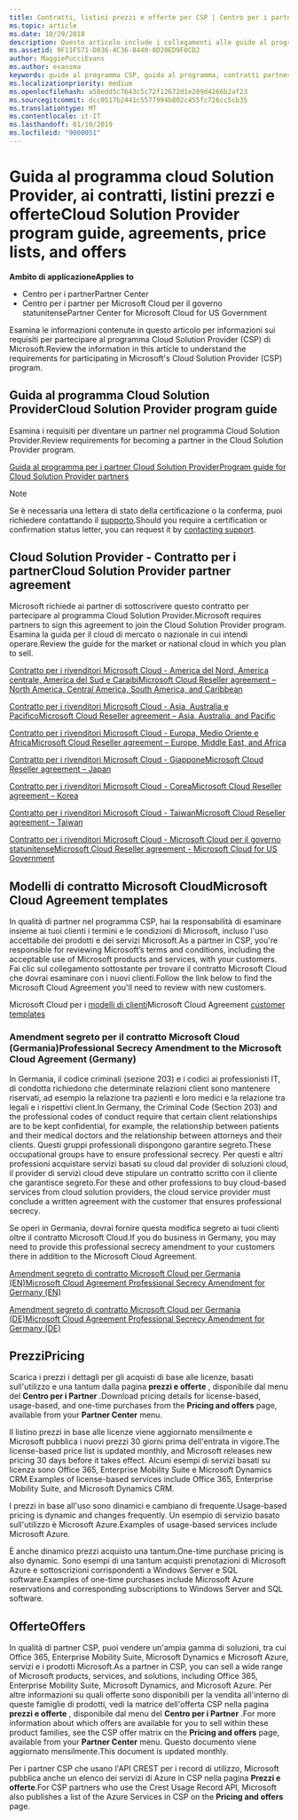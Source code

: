 ```yaml
---
title: Contratti, listini prezzi e offerte per CSP | Centro per i partner
ms.topic: article
ms.date: 10/29/2018
description: Questo articolo include i collegamenti alle guide al programma Cloud Solution Provider, ai contratti per i partner, ai contratti per i clienti, ai listini prezzi e alle offerte.
ms.assetid: 9F11F571-D036-4C36-8440-8D20ED9F0CD2
author: MaggiePucciEvans
ms.author: evansma
keywords: guide al programma CSP, guida al programma, contratti partner, contratto cliente, listini prezzi, offerte
ms.localizationpriority: medium
ms.openlocfilehash: a58edd5c7643c5c72f12672d1e289d4266b2af23
ms.sourcegitcommit: dcc0517b2441c5577994b802c455fc726cc5cb35
ms.translationtype: MT
ms.contentlocale: it-IT
ms.lasthandoff: 01/10/2019
ms.locfileid: "9000051"
---
```

# <a name="cloud-solution-provider-program-guide-agreements-price-lists-and-offers"></a><span data-ttu-id="60ab6-104">Guida al programma cloud Solution Provider, ai contratti, listini prezzi e offerte</span><span class="sxs-lookup"><span data-stu-id="60ab6-104">Cloud Solution Provider program guide, agreements, price lists, and offers</span></span>

**<span data-ttu-id="60ab6-105">Ambito di applicazione</span><span class="sxs-lookup"><span data-stu-id="60ab6-105">Applies to</span></span>**

-  <span data-ttu-id="60ab6-106">Centro per i partner</span><span class="sxs-lookup"><span data-stu-id="60ab6-106">Partner Center</span></span>
-  <span data-ttu-id="60ab6-107">Centro per i partner per Microsoft Cloud per il governo statunitense</span><span class="sxs-lookup"><span data-stu-id="60ab6-107">Partner Center for Microsoft Cloud for US Government</span></span>


<span data-ttu-id="60ab6-108">Esamina le informazioni contenute in questo articolo per informazioni sui requisiti per partecipare al programma Cloud Solution Provider (CSP) di Microsoft.</span><span class="sxs-lookup"><span data-stu-id="60ab6-108">Review the information in this article to understand the requirements for participating in Microsoft's Cloud Solution Provider (CSP) program.</span></span> 

## <a name="cloud-solution-provider-program-guide"></a><span data-ttu-id="60ab6-109">Guida al programma Cloud Solution Provider</span><span class="sxs-lookup"><span data-stu-id="60ab6-109">Cloud Solution Provider program guide</span></span>


<span data-ttu-id="60ab6-110">Esamina i requisiti per diventare un partner nel programma Cloud Solution Provider.</span><span class="sxs-lookup"><span data-stu-id="60ab6-110">Review requirements for becoming a partner in the Cloud Solution Provider program.</span></span>

[<span data-ttu-id="60ab6-111">Guida al programma per i partner Cloud Solution Provider</span><span class="sxs-lookup"><span data-stu-id="60ab6-111">Program guide for Cloud Solution Provider partners</span></span>](http://go.microsoft.com/fwlink/p/?LinkId=617100)

>[!Note]
><span data-ttu-id="60ab6-112">Se è necessaria una lettera di stato della certificazione o la conferma, puoi richiedere contattando il [supporto](https://partner.microsoft.com/pcv/servicerequests/create).</span><span class="sxs-lookup"><span data-stu-id="60ab6-112">Should you require a certification or confirmation status letter, you can request it by [contacting support](https://partner.microsoft.com/pcv/servicerequests/create).</span></span>

## <a name="cloud-solution-provider-partner-agreement"></a><span data-ttu-id="60ab6-113">Cloud Solution Provider - Contratto per i partner</span><span class="sxs-lookup"><span data-stu-id="60ab6-113">Cloud Solution Provider partner agreement</span></span>

<span data-ttu-id="60ab6-114">Microsoft richiede ai partner di sottoscrivere questo contratto per partecipare al programma Cloud Solution Provider.</span><span class="sxs-lookup"><span data-stu-id="60ab6-114">Microsoft requires partners to sign this agreement to join the Cloud Solution Provider program.</span></span> <span data-ttu-id="60ab6-115">Esamina la guida per il cloud di mercato o nazionale in cui intendi operare.</span><span class="sxs-lookup"><span data-stu-id="60ab6-115">Review the guide for the market or national cloud in which you plan to sell.</span></span>

[<span data-ttu-id="60ab6-116">Contratto per i rivenditori Microsoft Cloud - America del Nord, America centrale, America del Sud e Caraibi</span><span class="sxs-lookup"><span data-stu-id="60ab6-116">Microsoft Cloud Reseller agreement – North America, Central America, South America, and Caribbean</span></span>](http://download.microsoft.com/download/2/C/8/2C8CAC17-FCE7-4F51-9556-4D77C7022DF5/MCRA2018_AOC_ENG_Sep2018_CR.pdf)

[<span data-ttu-id="60ab6-117">Contratto per i rivenditori Microsoft Cloud - Asia, Australia e Pacifico</span><span class="sxs-lookup"><span data-stu-id="60ab6-117">Microsoft Cloud Reseller agreement – Asia, Australia, and Pacific</span></span>](http://download.microsoft.com/download/2/C/8/2C8CAC17-FCE7-4F51-9556-4D77C7022DF5/MCRA2018_APOC_ENG_Sep2018_CR.pdf)

[<span data-ttu-id="60ab6-118">Contratto per i rivenditori Microsoft Cloud - Europa, Medio Oriente e Africa</span><span class="sxs-lookup"><span data-stu-id="60ab6-118">Microsoft Cloud Reseller agreement – Europe, Middle East, and Africa</span></span>](http://download.microsoft.com/download/2/C/8/2C8CAC17-FCE7-4F51-9556-4D77C7022DF5/MCRA2018_EOC_ENG_Sep2018_CR.pdf)

[<span data-ttu-id="60ab6-119">Contratto per i rivenditori Microsoft Cloud - Giappone</span><span class="sxs-lookup"><span data-stu-id="60ab6-119">Microsoft Cloud Reseller agreement – Japan</span></span>](http://download.microsoft.com/download/2/C/8/2C8CAC17-FCE7-4F51-9556-4D77C7022DF5/MCRA2018_JPN_ENG_Sep2018_CR.pdf)

[<span data-ttu-id="60ab6-120">Contratto per i rivenditori Microsoft Cloud - Corea</span><span class="sxs-lookup"><span data-stu-id="60ab6-120">Microsoft Cloud Reseller agreement – Korea</span></span>](http://download.microsoft.com/download/2/C/8/2C8CAC17-FCE7-4F51-9556-4D77C7022DF5/MCRA2018_KOR_ENG_Sep2018_CR.pdf)

[<span data-ttu-id="60ab6-121">Contratto per i rivenditori Microsoft Cloud - Taiwan</span><span class="sxs-lookup"><span data-stu-id="60ab6-121">Microsoft Cloud Reseller agreement – Taiwan</span></span>](http://download.microsoft.com/download/2/C/8/2C8CAC17-FCE7-4F51-9556-4D77C7022DF5/MCRA2018_TAI_ENG_Sep2018_CR.pdf)

[<span data-ttu-id="60ab6-122">Contratto per i rivenditori Microsoft Cloud - Microsoft Cloud per il governo statunitense</span><span class="sxs-lookup"><span data-stu-id="60ab6-122">Microsoft Cloud Reseller agreement - Microsoft Cloud for US Government</span></span>](http://download.microsoft.com/download/2/C/8/2C8CAC17-FCE7-4F51-9556-4D77C7022DF5/MCRA2018_AOC_USGCC_ENG_Sep2018_CR.pdf)


## <a name="microsoft-cloud-agreement-templates"></a><span data-ttu-id="60ab6-123">Modelli di contratto Microsoft Cloud</span><span class="sxs-lookup"><span data-stu-id="60ab6-123">Microsoft Cloud Agreement templates</span></span>

<span data-ttu-id="60ab6-124">In qualità di partner nel programma CSP, hai la responsabilità di esaminare insieme ai tuoi clienti i termini e le condizioni di Microsoft, incluso l'uso accettabile dei prodotti e dei servizi Microsoft.</span><span class="sxs-lookup"><span data-stu-id="60ab6-124">As a partner in CSP, you're responsible for reviewing Microsoft’s terms and conditions, including the acceptable use of Microsoft products and services, with your customers.</span></span> <span data-ttu-id="60ab6-125">Fai clic sul collegamento sottostante per trovare il contratto Microsoft Cloud che dovrai esaminare con i nuovi clienti.</span><span class="sxs-lookup"><span data-stu-id="60ab6-125">Follow the link below to find the Microsoft Cloud Agreement you'll need to review with new customers.</span></span> 

<span data-ttu-id="60ab6-126">Microsoft Cloud per i [modelli di clienti](agreements.md)</span><span class="sxs-lookup"><span data-stu-id="60ab6-126">Microsoft Cloud Agreement [customer templates](agreements.md)</span></span>

### <a name="professional-secrecy-amendment-to-the-microsoft-cloud-agreement-germany"></a><span data-ttu-id="60ab6-127">Amendment segreto per il contratto Microsoft Cloud (Germania)</span><span class="sxs-lookup"><span data-stu-id="60ab6-127">Professional Secrecy Amendment to the Microsoft Cloud Agreement (Germany)</span></span>

<span data-ttu-id="60ab6-128">In Germania, il codice criminali (sezione 203) e i codici ai professionisti IT, di condotta richiedono che determinate relazioni client sono mantenere riservati, ad esempio la relazione tra pazienti e loro medici e la relazione tra legali e i rispettivi client.</span><span class="sxs-lookup"><span data-stu-id="60ab6-128">In Germany, the Criminal Code (Section 203) and the professional codes of conduct require that certain client relationships are to be kept confidential, for example, the relationship between patients and their medical doctors and the relationship between attorneys and their clients.</span></span> <span data-ttu-id="60ab6-129">Questi gruppi professionali dispongono garantire segreto.</span><span class="sxs-lookup"><span data-stu-id="60ab6-129">These occupational groups have to ensure professional secrecy.</span></span> <span data-ttu-id="60ab6-130">Per questi e altri professioni acquistare servizi basati su cloud dal provider di soluzioni cloud, il provider di servizi cloud deve stipulare un contratto scritto con il cliente che garantisce segreto.</span><span class="sxs-lookup"><span data-stu-id="60ab6-130">For these and other professions to buy cloud-based services from cloud solution providers, the cloud service provider must conclude a written agreement with the customer that ensures professional secrecy.</span></span> 

<span data-ttu-id="60ab6-131">Se operi in Germania, dovrai fornire questa modifica segreto ai tuoi clienti oltre il contratto Microsoft Cloud.</span><span class="sxs-lookup"><span data-stu-id="60ab6-131">If you do business in Germany, you may need to provide this professional secrecy amendment to your customers there in addition to the Microsoft Cloud Agreement.</span></span>

[<span data-ttu-id="60ab6-132">Amendment segreto di contratto Microsoft Cloud per Germania (EN)</span><span class="sxs-lookup"><span data-stu-id="60ab6-132">Microsoft Cloud Agreement Professional Secrecy Amendment for Germany (EN)</span></span>](https://go.microsoft.com/fwlink/?linkid=2030827&clcid=0x409)

[<span data-ttu-id="60ab6-133">Amendment segreto di contratto Microsoft Cloud per Germania (DE)</span><span class="sxs-lookup"><span data-stu-id="60ab6-133">Microsoft Cloud Agreement Professional Secrecy Amendment for Germany (DE)</span></span>](https://go.microsoft.com/fwlink/?linkid=2030827&clcid=0x407)


## <a name="pricing"></a><span data-ttu-id="60ab6-134">Prezzi</span><span class="sxs-lookup"><span data-stu-id="60ab6-134">Pricing</span></span>


<span data-ttu-id="60ab6-135">Scarica i prezzi i dettagli per gli acquisti di base alle licenze, basati sull'utilizzo e una tantum dalla pagina **prezzi e offerte** , disponibile dal menu del **Centro per i Partner** .</span><span class="sxs-lookup"><span data-stu-id="60ab6-135">Download pricing details for license-based, usage-based, and one-time purchases from the **Pricing and offers** page, available from your **Partner Center** menu.</span></span> 

<span data-ttu-id="60ab6-136">Il listino prezzi in base alle licenze viene aggiornato mensilmente e Microsoft pubblica i nuovi prezzi 30 giorni prima dell'entrata in vigore.</span><span class="sxs-lookup"><span data-stu-id="60ab6-136">The license-based price list is updated monthly, and Microsoft releases new pricing 30 days before it takes effect.</span></span> <span data-ttu-id="60ab6-137">Alcuni esempi di servizi basati su licenza sono Office 365, Enterprise Mobility Suite e Microsoft Dynamics CRM.</span><span class="sxs-lookup"><span data-stu-id="60ab6-137">Examples of license-based services include Office 365, Enterprise Mobility Suite, and Microsoft Dynamics CRM.</span></span> 

<span data-ttu-id="60ab6-138">I prezzi in base all'uso sono dinamici e cambiano di frequente.</span><span class="sxs-lookup"><span data-stu-id="60ab6-138">Usage-based pricing is dynamic and changes frequently.</span></span> <span data-ttu-id="60ab6-139">Un esempio di servizio basato sull'utilizzo è Microsoft Azure.</span><span class="sxs-lookup"><span data-stu-id="60ab6-139">Examples of usage-based services include Microsoft Azure.</span></span>

<span data-ttu-id="60ab6-140">È anche dinamico prezzi acquisto una tantum.</span><span class="sxs-lookup"><span data-stu-id="60ab6-140">One-time purchase pricing is also dynamic.</span></span> <span data-ttu-id="60ab6-141">Sono esempi di una tantum acquisti prenotazioni di Microsoft Azure e sottoscrizioni corrispondenti a Windows Server e SQL software.</span><span class="sxs-lookup"><span data-stu-id="60ab6-141">Examples of one-time purchases include Microsoft Azure reservations and corresponding subscriptions to Windows Server and SQL software.</span></span> 


## <a name="offers"></a><span data-ttu-id="60ab6-142">Offerte</span><span class="sxs-lookup"><span data-stu-id="60ab6-142">Offers</span></span>


<span data-ttu-id="60ab6-143">In qualità di partner CSP, puoi vendere un'ampia gamma di soluzioni, tra cui Office 365, Enterprise Mobility Suite, Microsoft Dynamics e Microsoft Azure, servizi e i prodotti Microsoft.</span><span class="sxs-lookup"><span data-stu-id="60ab6-143">As a partner in CSP, you can sell a wide range of Microsoft products, services, and solutions, including Office 365, Enterprise Mobility Suite, Microsoft Dynamics, and Microsoft Azure.</span></span> <span data-ttu-id="60ab6-144">Per altre informazioni su quali offerte sono disponibili per la vendita all'interno di queste famiglie di prodotti, vedi la matrice dell'offerta CSP nella pagina **prezzi e offerte** , disponibile dal menu del **Centro per i Partner** .</span><span class="sxs-lookup"><span data-stu-id="60ab6-144">For more information about which offers are available for you to sell within these product families, see the CSP offer matrix on the **Pricing and offers** page, available from your **Partner Center** menu.</span></span> <span data-ttu-id="60ab6-145">Questo documento viene aggiornato mensilmente.</span><span class="sxs-lookup"><span data-stu-id="60ab6-145">This document is updated monthly.</span></span>

<span data-ttu-id="60ab6-146">Per i partner CSP che usano l'API CREST per i record di utilizzo, Microsoft pubblica anche un elenco dei servizi di Azure in CSP nella pagina **Prezzi e offerte**.</span><span class="sxs-lookup"><span data-stu-id="60ab6-146">For CSP partners who use the Crest Usage Record API, Microsoft also publishes a list of the Azure Services in CSP on the **Pricing and offers** page.</span></span>


